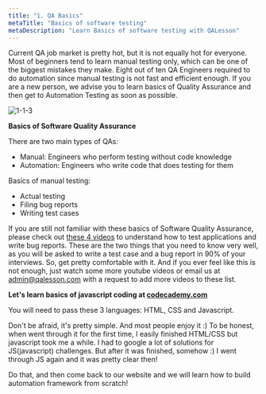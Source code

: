 ```yaml
---
title: "1. QA Basics"
metaTitle: "Basics of software testing"
metaDescription: "Learn Basics of software testing with QALesson"
---
```

Current QA job market is pretty hot, but it is not equally hot for everyone. Most of beginners tend to learn manual testing only, which can be one of the biggest mistakes they make. Eight out of ten QA Engineers required to do automation since manual testing is not fast and efficient enough. If you are a new person, we advise you to learn basics of Quality Assurance and then get to Automation Testing as soon as possible.

![1-1-3](https://user-images.githubusercontent.com/33443927/104796759-082b3300-576e-11eb-86d2-db185485ee2e.jpeg)


**Basics of Software Quality Assurance**

There are two main types of QAs:
- Manual: Engineers who perform testing without code knowledge
- Automation: Engineers who write code that does testing for them

Basics of manual testing:
- Actual testing
- Filing bug reports
- Writing test cases

If you are still not familiar with these basics of Software Quality Assurance, please check out <a href="https://www.youtube.com/playlist?list=PL890EE4606BB9AC62" target="_blank">these 4 videos</a> to understand how to test applications and write bug reports. These are the two things that you need to know very well, as you will be asked to write a test case and a bug report in 90% of your interviews.
So, get pretty comfortable with it. And if you ever feel like this is not enough, just watch some more youtube videos or email us at admin@qalesson.com with a request to add more videos to these list.

**Let's learn basics of javascript coding at <a href="https://www.codecademy.com" target="_blank">codecademy.com</a>**

You will need to pass these 3 languages: HTML, CSS and Javascript.

Don't be afraid, it's pretty simple. And most people enjoy it :) To be honest, when went through it for the first time, I easily finished HTML/CSS but javascript took me a while. I had to google a lot of solutions for JS(javascript) challenges. But after it was finished, somehow :) I went through JS again and it was pretty clear then!


Do that, and then come back to our website and we will learn how to build automation framework from scratch!
